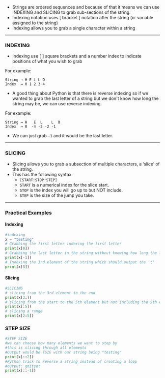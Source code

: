 - Strings are ordered sequences and because of that it means we can use INDEXING and SLICING to grab sub-sections of the string.
- Indexing notation uses [ bracket ] notation after the string (or variable assigned to the string)
- Indexing allows you to grab a single character within a string

---

### INDEXING

- Indexing use [ ] square brackets and a number index to indicate positions of what you wish to grab

For example:

```
String → H E L L O 
Index  → 0 1 2 3 4
```

- A good thing about Python is that there is reverse indexing so if we wanted to grab the last letter of a string but we don't know how long the string may be, we can use reverse indexing.

For example:

```
String → H   E  L    L  O 
Index  → 0  -4 -3 -2 -1
```

- We can just grab `-1` and it would be the last letter.

---

### SLICING

- Slicing allows you to grab a subsection of multiple characters, a ‘slice’ of the string.
- This has the following syntax:
    - `[START:STOP:STEP]`
    - `START` is a numerical index for the slice start.
    - `STOP` is the index you will go up to but NOT include.
    - `STEP` is the size of the jump you take.

---

### Practical Examples

#### Indexing

```python
#indexing
x = "testing"
# Grabbing the first letter indexing the first letter
print(x[0])
# Grabbing the last letter in the string without knowing how long the length of the string is
print(x[-1])
# Indexing the 3rd element of the string which should output the 't'
print(x[3])
```

#### Slicing

```python
#SLICING 
# slicing from the 3rd element to the end
print(x[3:])
# slicing from the start to the 5th element but not including the 5th element
print(x[:5])
# slicing a range 
print(x[2:5])
```

### STEP SIZE

```python
#STEP SIZE
#we can choose how many elements we want to step by 
#this is slicing through all elements 
#Output would be TSIG with our string being "testing"
print(x[::2])
#Python trick to reverse a string instead of creating a loop
#output: gnitset
print(x[::-1])
